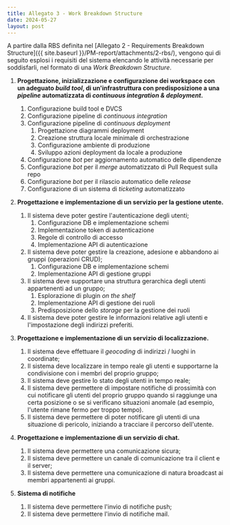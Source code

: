 ```yaml
---
title: Allegato 3 - Work Breakdown Structure
date: 2024-05-27
layout: post
---
```


A partire dalla RBS definita nel [Allegato 2 - Requirements Breakdown Structure]({{ site.baseurl }}/PM-report/attachments/2-rbs/), vengono qui di seguito esplosi i requisiti del sistema elencando le attività necessarie per soddisfarli, nel formato di una _Work Breakdown Structure_.

1. **Progettazione, inizializzazione e configurazione dei workspace con un adeguato _build tool_, di un'infrastruttura con predisposizione a una _pipeline_ automatizzata di _continuous integration & deployment_.**
   1. Configurazione build tool e DVCS
   2. Configurazione pipeline di _continuous integration_
   3. Configurazione pipeline di _continuous deployment_
      1. Progettazione diagrammi deployment
      2. Creazione struttura locale minimale di orchestrazione
      3. Configurazione ambiente di produzione
      4. Sviluppo azioni deployment da locale a produzione
   4. Configurazione _bot_ per aggiornamento automatico delle dipendenze
   5. Configurazione _bot_ per il _merge_ automatizzato di Pull Request sulla repo
   6. Configurazione _bot_ per il rilascio automatico delle _release_
   7. Configurazione di un sistema di _ticketing_ automatizzato

2. **Progettazione e implementazione di un servizio per la gestione utente.**
   1. Il sistema deve poter gestire l'autenticazione degli utenti;
      1. Configurazione DB e implementazione schemi
      2. Implementazione token di autenticazione
      3. Regole di controllo di accesso
      4. Implementazione API di autenticazione
   2. Il sistema deve poter gestire la creazione, adesione e abbandono ai gruppi (operazioni CRUD);
      1. Configurazione DB e implementazione schemi
      2. Implementazione API di gestione gruppi
   3. Il sistema deve supportare una struttura gerarchica degli utenti appartenenti ad un gruppo;
      1. Esplorazione di plugin _on the shelf_
      2. Implementazione API di gestione dei ruoli
      3. Predisposizione dello _storage_ per la gestione dei ruoli
   4. Il sistema deve poter gestire le informazioni relative agli utenti e l'impostazione degli indirizzi preferiti.

3. **Progettazione e implementazione di un servizio di localizzazione.**
   1. Il sistema deve effettuare il _geocoding_ di indirizzi / luoghi in coordinate;
   2. Il sistema deve localizzare in tempo reale gli utenti e supportarne la condivisione con i membri del proprio gruppo;
   3. Il sistema deve gestire lo stato degli utenti in tempo reale;
   4. Il sistema deve permettere di impostare notifiche di prossimità con cui notificare gli utenti del proprio gruppo quando si raggiunge una certa posizione o se si verificano situazioni anomale (ad esempio, l'utente rimane fermo per troppo tempo).
   5. Il sistema deve permettere di poter notificare gli utenti di una situazione di pericolo, iniziando a tracciare il percorso dell'utente.

4. **Progettazione e implementazione di un servizio di chat.**
   1. Il sistema deve permettere una comunicazione sicura;
   2. Il sistema deve permettere un canale di comunicazione tra il client e il server;
   3. Il sistema deve permettere una comunicazione di natura broadcast ai membri appartenenti ai gruppi.

5. **Sistema di notifiche**
   1. Il sistema deve permettere l'invio di notifiche push;
   2. Il sistema deve permettere l'invio di notifiche mail.








<!--
1. **Progettazione e implementazione di un servizio per la gestione utente che deve occuparsi di tutti gli aspetti relativi all'autenticazione, sia per quanto riguarda l'iscrizione, sia per il log-in, a cui va aggiunta la creazione e il mantenimento dei gruppi.**
   1. Configurazione ed implementazione servizio di autenticazione
      1. Configurazione DB e implementazione schemi
      2. Implementazione token di autenticazione
      3. Regole di controllo di accesso
      4. Implementazione API di autenticazione
   2. Implementazione delle feature relative ai gruppi
      1. Configurazione DB e implementazione schemi
      2. Implementazione API di gestione gruppi
   3. Scrittura della documentazione
   4. Definizione configurazione di deployment

2. **Progettazione e implementazione di un servizio di localizzazione che permetta di geolocalizzare un utente in tempo reale, individuare coordinate a partire da indirizzi / luoghi ed esporre un'API per impostare notifiche quando l'utente arriva in prossimità di una certa posizione.**
   1. Confronto di tecnologie _MOM_ consone allo sviluppo del servizio
   2. Progettazione e design
   3. _Geocoding_ di indirizzi / luoghi in coordinate
      1. Studio di un servizio web di mappe per il _geocoding_
      2. Implementazione logica
   4. Implementazione API del servizio
      1. Impostazione di notifiche di prossimità
      2. Tracciamento real-time e gestione della posizione
      3. Configurazione DB dati e implementazione schemi
      4. Gestione stato utente
      5. Configurazione tecnologia / protocollo scelto all'interno del sistema
   5. Scrittura della documentazione
   6. Definizione configurazione di deployment

3. **Progettazione e implementazione di un servizio di chat che permetta di conversare in tempo reale con un singolo o un gruppo ristretto di utenti con la quale si vuole condividere la propria posizione e stato. Questo permetterà all,'utente di avere una comunicazione più diretta e immediata con i membri del gruppo.**
   1. Analisi di tecnologie / protocolli per lo scambio di messaggi
   2. Analisi aspetti di _sicurezza_ nella comunicazione in tempo reale tra più utenti
      1. Implementazione servizio _crittografia E2E_
   3. Implementazione API del servizio
      1. Configurazione tecnologia / protocollo scelto all'interno del sistema
      2. Implementazione funzionalità di chat
         1. Gestione invio _notifiche_
      3. Implementazione funzionalità _amministrazione_ dei gruppi chat
   4. Scrittura della documentazione
   5. Definizione configurazione di deployment

4. **Sistema di notifiche**
   1. Analisi di tecnologie / protocolli per l'invio di notifiche push
   2. Implementazione API del servizio
      1. Implementazione DB e schemi
      2. Implementazione funzionalità di invio notifiche push
      3. Implementazione funzionalità di invio notifiche mail
   3. Scrittura della documentazione
   4. Definizione configurazione di deployment

-->
